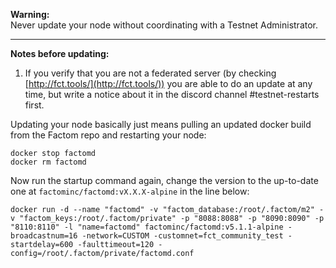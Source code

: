 **Warning:**  
Never update your node without coordinating with a Testnet Administrator.

----
**Notes before updating:**
1. If you verify that you are not a federated server (by checking [http://fct.tools/](http://fct.tools/)) you are able to do an update at any time, but write a notice about it in the discord channel #testnet-restarts first.

Updating your node basically just means pulling an updated docker build from the Factom repo and restarting your node:

    docker stop factomd
    docker rm factomd
    
Now run the startup command again, change the version to the up-to-date one at `factominc/factomd:vX.X.X-alpine` in the line below:

`docker run -d --name "factomd" -v "factom_database:/root/.factom/m2" -v "factom_keys:/root/.factom/private" -p "8088:8088" -p "8090:8090" -p "8110:8110" -l "name=factomd" factominc/factomd:v5.1.1-alpine -broadcastnum=16 -network=CUSTOM -customnet=fct_community_test -startdelay=600 -faulttimeout=120 -config=/root/.factom/private/factomd.conf`
